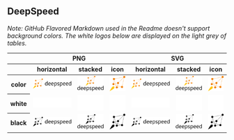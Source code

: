 ## DeepSpeed

*Note: GitHub Flavored Markdown used in the Readme doesn't support background colors. The white logos below are displayed on the light grey of tables.*

<table class="logos_table">
	<thead>
		<tr>
			<th></th>
			<th colspan="3">PNG</th>
			<th colspan="3">SVG</th>
		</tr>
		<tr>
			<th></th>
			<th>horizontal</th>
			<th>stacked</th>
			<th>icon</th>
			<th>horizontal</th>
			<th>stacked</th>
			<th>icon</th>
		</tr>
	</thead>	
    <tbody>
		<tr>
			<th>color</th>
			<td><a href="horizontal/color/deepspeed_horizontal_color.png" download><img src="horizontal/color/deepspeed_horizontal_color.png" width="200"></a></td>
			<td><a href="stacked/color/deepspeed_stacked_color.png" download><img src="stacked/color/deepspeed_stacked_color.png" width="95"></a></td>
			<td><a href="icon/color/deepspeed_icon_color.png" download><img src="icon/color/deepspeed_icon_color.png" width="75"></a></td>
			<td><a href="horizontal/color/deepspeed_horizontal_color.svg" download><img src="horizontal/color/deepspeed_horizontal_color.svg" width="200"></a></td>
			<td><a href="stacked/color/deepspeed_stacked_color.svg" download><img src="stacked/color/deepspeed_stacked_color.svg" width="95"></a></td>
			<td><a href="icon/color/deepspeed_icon_color.png" download><img src="icon/color/deepspeed_icon_color.png" width="75"></a></td>
		</tr>
		<tr>
			<th>white</th>
			<td><a href="horizontal/white/deepspeed_horizontal_white.png" download><img src="horizontal/white/deepspeed_horizontal_white.png" width="200"></a></td>
			<td><a href="stacked/white/deepspeed_stacked_white.png" download><img src="stacked/white/deepspeed_stacked_white.png" width="95"></a></td>
			<td><a href="icon/white/deepspeed_icon_white.png" download><img src="icon/white/deepspeed_icon_white.png" width="75"></a></td>
			<td><a href="horizontal/white/deepspeed_horizontal_white.svg" download><img src="horizontal/white/deepspeed_horizontal_white.svg" width="200"></a></td>
			<td><a href="stacked/white/deepspeed_stacked_white.svg" download><img src="stacked/white/deepspeed_stacked_white.svg" width="95"></a></td>
			<td><a href="icon/white/deepspeed_icon_white.svg" download><img src="icon/white/deepspeed_icon_white.svg" width="75"></a></td>
		</tr>
		<tr>
			<th>black</th>
			<td><a href="horizontal/black/deepspeed_horizontal_black.png" download><img src="horizontal/black/deepspeed_horizontal_black.png" width="200"></a></td>
			<td><a href="stacked/black/deepspeed_stacked_black.png" download><img src="stacked/black/deepspeed_stacked_black.png" width="95"></a></td>
			<td><a href="icon/black/deepspeed_icon_black.png" download><img src="icon/black/deepspeed_icon_black.png" width="75"></a></td>
			<td><a href="horizontal/black/deepspeed_horizontal_black.svg" download><img src="horizontal/black/deepspeed_horizontal_black.svg" width="200"></a></td>
			<td><a href="stacked/black/deepspeed_stacked_black.svg" download><img src="stacked/black/deepspeed_stacked_black.svg" width="95"></a></td>
			<td><a href="icon/black/deepspeed_icon_black.svg" download><img src="icon/black/deepspeed_icon_black.svg" width="75"></a></td>
		</tr>
	</tbody>	
</table>

